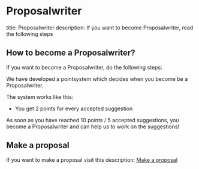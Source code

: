 # Proposalwriter

title: Proposalwriter description: If you want to become Proposalwriter, read the following steps

## How to become a Proposalwriter?

If you want to become a Proposalwriter, do the following steps:

We have developed a pointsystem which decides when you become be a Proposalwriter.

The system works like this:

* You get 2 points for every accepted suggestion

As soon as you have reached 10 points / 5 accepted suggestions, you become a Proposalwriter and can help us to work on the suggestions!

## Make a proposal

If you want to make a proposal visit this description: [Make a proposal](https://docs.lenoxbot.com/General%20FAQ/Help/Make%20a%20proposal/)

